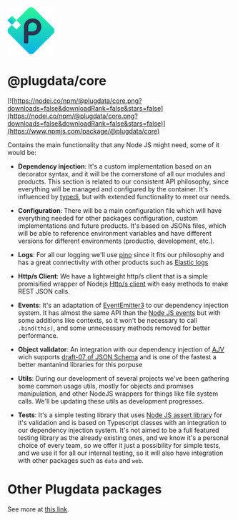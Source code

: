 ![Plugdata.io](../_docs/logo.png?raw=true "Plugdata.io")

# @plugdata/core

[![https://nodei.co/npm/@plugdata/core.png?downloads=false&downloadRank=false&stars=false](https://nodei.co/npm/@plugdata/core.png?downloads=false&downloadRank=false&stars=false)](https://www.npmjs.com/package/@plugdata/core)

Contains the main functionality that any Node JS might need, some of it would be:

- __Dependency injection__: It's a custom implementation based on an decorator syntax, and it will be the cornerstone of all our modules and products. This section is related to our consistent API philosophy, since everything will be managed and configured by the container. It's influenced by [typedi](https://github.com/typestack/typedi), but with extended functionality to meet our needs.

- __Configuration__: There will be a main configuration file which will have everything needed for other packages configuration, custom implementations and future products. It's based on JSONs files, which will be able to reference environment variables and have different versions for different environments (productio, development, etc.).

- __Logs__: For all our logging we'll use [pino](https://github.com/pinojs/pino) since it fits our philosophy and has a great connectivity with other products such as [Elastic logs](https://www.elastic.co/es/solutions/logging)

- __Http/s Client__: We have a lightweight http/s client that is a simple promisified wrapper of Nodejs [Http/s client](https://nodejs.org/api/http.html#http_http_get_options_callback) with easy methods to make REST JSON calls.

- __Events__: It's an adaptation of [EventEmitter3](https://github.com/primus/eventemitter3#readme) to our dependency injection system. It has almost the same API than the [Node JS events](https://nodejs.org/api/events.html) but with some additions like contexts, so it won't be necessary to call `.bind(this)`, and some unnecessary methods removed for better performance.

- __Object validator__: An integration with our dependency injection of [AJV](https://github.com/epoberezkin/ajv) wich supports [draft-07 of JSON Schema](http://json-schema.org/latest/json-schema-validation.html) and is one of the fastest a better mantanind libraries for this porpuse

- __Utils__: During our development of several projects we've been gathering some common usage utils, mostly for objects and promises manipulation, and other NodeJS wrappers for things like file system calls. We'll be updating these utils as development progresses.

- __Tests__: It's a simple testing library that uses [Node JS assert library](https://nodejs.org/api/assert.html) for it's validation and is based on Typescript classes with an integration to our dependency injection system. It's not aimed to be a full featured testing library as the already existing ones, and we know it's a personal choice of every team, so we offer it just a possibility for simple tests, and we use it for all our internal testing, so it will also have integration with other packages such as `data` and `web`.

# Other Plugdata packages
See more at [this link](https://github.com/plugdata/plugdata-framework).
